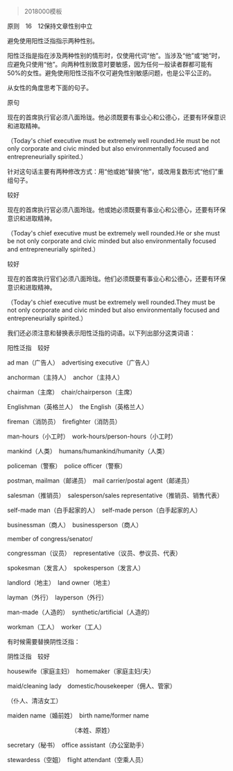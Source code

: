 # 
> 2018000模板




原则　16　12保持文章性别中立

避免使用阳性泛指指示两种性别。

阳性泛指是指在涉及两种性别的情形时，仅使用代词“他”。当涉及“他”或“她”时，应避免只使用“他”。向两种性别致意时要敏感，因为任何一般读者群都可能有50%的女性。避免使用阳性泛指不仅可避免性别敏感问题，也是公平公正的。

从女性的角度思考下面的句子。

原句

现在的首席执行官必须八面玲珑。他必须既要有事业心和公德心，还要有环保意识和进取精神。

（Today's chief executive must be extremely well rounded.He must be not only corporate and civic minded but also environmentally focused and entrepreneurially spirited.）

针对这句话主要有两种修改方式：用“他或她”替换“他”，或改用复数形式“他们”重组句子。

较好

现在的首席执行官必须八面玲珑。他或她必须既要有事业心和公德心，还要有环保意识和进取精神。

（Today's chief executive must be extremely well rounded.He or she must be not only corporate and civic minded but also environmentally focused and entrepreneurially spirited.）

较好

现在的首席执行官们必须八面玲珑。他们必须既要有事业心和公德心，还要有环保意识和进取精神。

（Today's chief executive must be extremely well rounded.They must be not only corporate and civic minded but also environmentally focused and entrepreneurially spirited.）

我们还必须注意和替换表示阳性泛指的词语。以下列出部分这类词语：

阳性泛指　较好

ad man（广告人）　advertising executive（广告人）

anchorman（主持人）　anchor（主持人）

chairman（主席）　chair/chairperson（主席）

Englishman（英格兰人）　the English（英格兰人）

fireman（消防员）　firefighter（消防员）

man-hours（小工时）　work-hours/person-hours（小工时）

mankind（人类）　humans/humankind/humanity（人类）

policeman（警察）　police officer（警察）

postman, mailman（邮递员）　mail carrier/postal agent（邮递员）

salesman（推销员）　salesperson/sales representative（推销员、销售代表）

self-made man（白手起家的人）　self-made person（白手起家的人）

businessman（商人）　businessperson（商人）

member of congress/senator/

congressman（议员）　representative（议员、参议员、代表）

spokesman（发言人）　spokesperson（发言人）

landlord（地主）　land owner（地主）

layman（外行）　layperson（外行）

man-made（人造的）　synthetic/artificial（人造的）

workman（工人）　worker（工人）

有时候需要替换阴性泛指：

阴性泛指　较好

housewife（家庭主妇）　homemaker（家庭主妇/夫）

maid/cleaning lady　domestic/housekeeper（佣人、管家）

（仆人、清洁女工）

maiden name（婚前姓）　birth name/former name

　　　　　　　　　　　（本姓、原姓）

secretary（秘书）　office assistant（办公室助手）

stewardess（空姐）　flight attendant（空乘人员）




